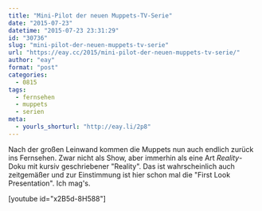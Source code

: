 ```yaml
---
title: "Mini-Pilot der neuen Muppets-TV-Serie"
date: "2015-07-23"
datetime: "2015-07-23 23:31:29"
id: "30736"
slug: "mini-pilot-der-neuen-muppets-tv-serie"
url: "https://eay.cc/2015/mini-pilot-der-neuen-muppets-tv-serie/"
author: "eay"
format: "post"
categories:
  - 0815
tags:
  - fernsehen
  - muppets
  - serien
meta:
  - yourls_shorturl: "http://eay.li/2p8"
---
```


Nach der großen Leinwand kommen die Muppets nun auch endlich zurück ins Fernsehen. Zwar nicht als Show, aber immerhin als eine Art _Reality_\-Doku mit kursiv geschriebener "Reality". Das ist wahrscheinlich auch zeitgemäßer und zur Einstimmung ist hier schon mal die "First Look Presentation". Ich mag's.

\[youtube id="x2B5d-8H588"\]
